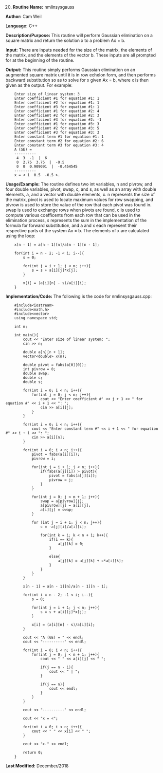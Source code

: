 20. **Routine Name:**           nmlinsysgauss

   **Author:** Cam Weil

   **Language:** C++

   **Description/Purpose:** This routine will perform Gaussian elimination on a square matrix and return the solution x to a problem Ax = b.
   
   **Input:** There are inputs needed for the size of the matrix, the elements of the matrix, and the elements of the vector b. These inputs are all prompted for at the beginning of the routine.

   **Output:** This routine simply performs Gaussian elimination on an augmented square matrix until it is in row echelon form, and then performs backward substitution so as to solve for x given Ax = b, where x is then given as the output. For example:
        
        Enter size of linear system: 3
        Enter coefficient #1 for equation #1: 1
        Enter coefficient #2 for equation #1: 1
        Enter coefficient #3 for equation #1: 1
        Enter coefficient #1 for equation #2: 4
        Enter coefficient #2 for equation #2: 3
        Enter coefficient #3 for equation #2: -1
        Enter coefficient #1 for equation #3: 3
        Enter coefficient #2 for equation #3: 5
        Enter coefficient #3 for equation #3: 3
        Enter constant term #1 for equation #1: 1
        Enter constant term #2 for equation #2: 6
        Enter constant term #3 for equation #3: 4
        A (GE) = 
        ----------
         4  3  -1  |  6 
         0  2.75  3.75  |  -0.5 
         0  0  0.909091  |  -0.454545 
        ----------
        x = < 1  0.5  -0.5 >.

   **Usage/Example:** The routine defines two int variables, n and pivrow, and four double variables, pivot, swap, c, and s, as well as an array with double elements, a, and a vector with double elements, x. n represents the size of the matrix, pivot is used to locate maximum values for row swapping, and pivrow is used to store the value of the row that each pivot was found in. swap is used to exchange rows when pivots are found, c is used to compute various coefficents from each row that can be used in the elimination process, s represents the sum in the implementation of the formula for forward substitution, and a and x each represent their respective parts of the system Ax = b. The elements of x are calculated using the loop:
   
        x[n - 1] = a[n - 1][n]/a[n - 1][n - 1];
    
        for(int i = n - 2; -1 < i; i--){
            s = 0;

            for(int j = i + 1; j < n; j++){
                s = s + a[i][j]*x[j];
            }

            x[i] = (a[i][n] - s)/a[i][i];
        }

   **Implementation/Code:** The following is the code for nmlinsysgauss.cpp:

        #include<iostream>
        #include<math.h>
        #include<vector>
        using namespace std;

        int n;

        int main(){
            cout << "Enter size of linear system: ";
            cin >> n;

            double a[n][n + 1];
            vector<double> x(n);

            double pivot = fabs(a[0][0]);
            int pivrow = 0;
            double swap;
            double c;
            double s;

            for(int i = 0; i < n; i++){
                for(int j = 0; j < n; j++){
                    cout << "Enter coefficient #" << j + 1 << " for equation #" << i + 1 << ": ";
                    cin >> a[i][j];
                }
            }

            for(int i = 0; i < n; i++){
                cout << "Enter constant term #" << i + 1 << " for equation #" << i + 1 << ": ";
                cin >> a[i][n];
            }

            for(int i = 0; i < n; i++){
                pivot = fabs(a[i][i]);
                pivrow = i;

                for(int j = i + 1; j < n; j++){
                    if(fabs(a[j][i]) > pivot){
                        pivot = fabs(a[j][i]);
                        pivrow = j;
                    }
                }

                for(int j = 0; j < n + 1; j++){
                    swap = a[pivrow][j];
                    a[pivrow][j] = a[i][j];
                    a[i][j] = swap;
                }

                for (int j = i + 1; j < n; j++){
                    c = -a[j][i]/a[i][i];

                    for(int k = i; k < n + 1; k++){
                        if(i == k){
                            a[j][k] = 0;
                        }

                        else{
                            a[j][k] = a[j][k] + c*a[i][k];
                        }
                    }
                }
            }

            x[n - 1] = a[n - 1][n]/a[n - 1][n - 1];

            for(int i = n - 2; -1 < i; i--){
                s = 0;

                for(int j = i + 1; j < n; j++){
                    s = s + a[i][j]*x[j];
                }

                x[i] = (a[i][n] - s)/a[i][i];
            }

            cout << "A (GE) = " << endl;
            cout << "----------" << endl;

            for(int i = 0; i < n; i++){
                for(int j = 0; j < n + 1; j++){
                    cout << " " << a[i][j] << " ";

                    if(j == n - 1){
                        cout << " | ";
                    }

                    if(j == n){
                        cout << endl;
                    }
                }
            }

            cout << "----------" << endl;

            cout << "x = <";

            for(int i = 0; i < n; i++){
                cout << " " << x[i] << " ";
            }

            cout << ">." << endl;

            return 0;
        }

   **Last Modified:** December/2018
